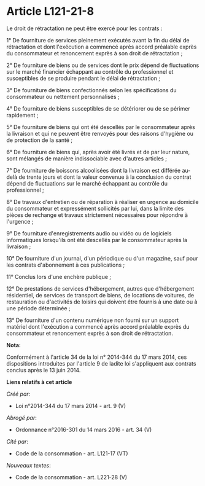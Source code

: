 # Article L121-21-8

Le droit de rétractation ne peut être exercé pour les contrats : 

1° De fourniture de services pleinement exécutés avant la fin du délai de rétractation et dont l'exécution a commencé après
accord préalable exprès du consommateur et renoncement exprès à son droit de rétractation ; 

2° De fourniture de biens ou de services dont le prix dépend de fluctuations sur le marché financier échappant au contrôle du
professionnel et susceptibles de se produire pendant le délai de rétractation ; 

3° De fourniture de biens confectionnés selon les spécifications du consommateur ou nettement personnalisés ; 

4° De fourniture de biens susceptibles de se détériorer ou de se périmer rapidement ; 

5° De fourniture de biens qui ont été descellés par le consommateur après la livraison et qui ne peuvent être renvoyés pour
des raisons d'hygiène ou de protection de la santé ; 

6° De fourniture de biens qui, après avoir été livrés et de par leur nature, sont mélangés de manière indissociable avec
d'autres articles ; 

7° De fourniture de boissons alcoolisées dont la livraison est différée au-delà de trente jours et dont la valeur convenue à
la conclusion du contrat dépend de fluctuations sur le marché échappant au contrôle du professionnel ; 

8° De travaux d'entretien ou de réparation à réaliser en urgence au domicile du consommateur et expressément sollicités par
lui, dans la limite des pièces de rechange et travaux strictement nécessaires pour répondre à l'urgence ; 

9° De fourniture d'enregistrements audio ou vidéo ou de logiciels informatiques lorsqu'ils ont été descellés par le
consommateur après la livraison ; 

10° De fourniture d'un journal, d'un périodique ou d'un magazine, sauf pour les contrats d'abonnement à ces publications ; 

11° Conclus lors d'une enchère publique ; 

12° De prestations de services d'hébergement, autres que d'hébergement résidentiel, de services de transport de biens, de
locations de voitures, de restauration ou d'activités de loisirs qui doivent être fournis à une date ou à une période
déterminée ; 

13° De fourniture d'un contenu numérique non fourni sur un support matériel dont l'exécution a commencé après accord
préalable exprès du consommateur et renoncement exprès à son droit de rétractation.

**Nota:**

Conformément à l'article 34 de la loi n° 2014-344 du 17 mars 2014, ces dispositions introduites par l'article 9 de ladite loi
s'appliquent aux contrats conclus après le 13 juin 2014.

**Liens relatifs à cet article**

_Créé par_:

  - Loi n°2014-344 du 17 mars 2014 - art. 9 (V)

_Abrogé par_:

  - Ordonnance n°2016-301 du 14 mars 2016 - art. 34 (V)

_Cité par_:

  - Code de la consommation - art. L121-17 (VT)

_Nouveaux textes_:

  - Code de la consommation - art. L221-28 (V)
